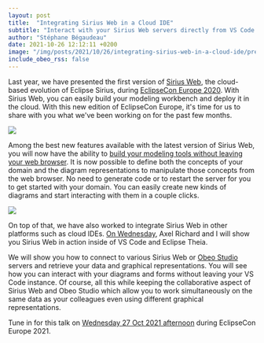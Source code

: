 ```yaml
---
layout: post
title:  "Integrating Sirius Web in a Cloud IDE"
subtitle: "Interact with your Sirius Web servers directly from VS Code and Theia"
author: "Stéphane Bégaudeau"
date: 2021-10-26 12:12:11 +0200
image: "/img/posts/2021/10/26/integrating-sirius-web-in-a-cloud-ide/preview.png"
include_obeo_rss: false
---
```


Last year, we have presented the first version of [Sirius Web](https://github.com/eclipse-sirius/sirius-web), the cloud-based evolution of Eclipse Sirius, during [EclipseCon Europe 2020](https://www.eclipsecon.org/2020/sessions/sirius-web-100-open-source-cloud-modeling-platform).
With Sirius Web, you can easily build your modeling workbench and deploy it in the cloud.
With this new edition of EclipseCon Europe, it's time for us to share with you what we've been working on for the past few months.

<img src="{{ site.url }}/img/posts/2021/10/26/integrating-sirius-web-in-a-cloud-ide/meta.png" class="img-fluid">

Among the best new features available with the latest version of Sirius Web, you will now have the ability to [build your modeling tools without leaving your web browser](https://www.eclipsecon.org/2021/sessions/alices-adventures-sirius-web-land).
It is now possible to define both the concepts of your domain and the diagram representations to manipulate those concepts from the web browser.
No need to generate code or to restart the server for you to get started with your domain.
You can easily create new kinds of diagrams and start interacting with them in a couple clicks.

<img src="{{ site.url }}/img/posts/2021/10/26/integrating-sirius-web-in-a-cloud-ide/vscode.png" class="img-fluid">

On top of that, we have also worked to integrate Sirius Web in other platforms such as cloud IDEs.
[On Wednesday](https://www.eclipsecon.org/2021/sessions/zero-one-how-integrate-graphical-editor-cloud-ide), Axel Richard and I will show you Sirius Web in action inside of VS Code and Eclipse Theia.

We will show you how to connect to various Sirius Web or [Obeo Studio](https://www.obeosoft.com/en/products/obeo-studio) servers and retrieve your data and graphical representations.
You will see how you can interact with your diagrams and forms without leaving your VS Code instance.
Of course, all this while keeping the collaborative aspect of Sirius Web and Obeo Studio which allow you to work simultaneously on the same data as your colleagues even using different graphical representations.

Tune in for this talk on [Wednesday 27 Oct 2021 afternoon](https://www.eclipsecon.org/2021/sessions/zero-one-how-integrate-graphical-editor-cloud-ide) during EclipseCon Europe 2021.
